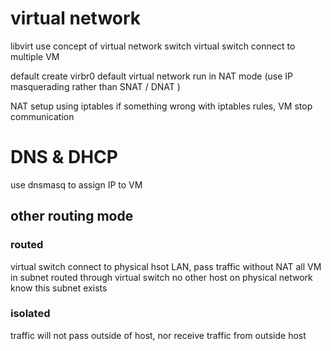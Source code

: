 # virtual network
libvirt use concept of virtual network switch
virtual switch connect to multiple VM

default create virbr0
default virtual network run in NAT mode
(use IP masquerading rather than SNAT / DNAT )

NAT setup using iptables
if something wrong with iptables rules, VM stop communication

# DNS & DHCP
use dnsmasq to assign IP to VM

## other routing mode
### routed
virtual switch connect to physical hsot LAN, pass traffic without NAT
all VM in subnet routed through virtual switch
no other host on physical network know this subnet exists



### isolated
traffic will not pass outside of host, nor receive traffic from outside host



















